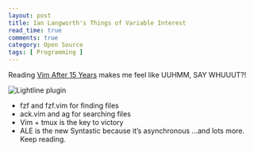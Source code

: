 ```yaml
---
layout: post
title: Ian Langworth's Things of Variable Interest
read_time: true  
comments: true
category: Open Source
tags: [ Programming ]
---
```


Reading [Vim After 15 Years](https://statico.github.io/) makes me feel like UUHMM, SAY WHUUUT?!

![Lightline plugin](https://statico.github.io/images/vim/vim3-ale.png)

* fzf and fzf.vim for finding files
* ack.vim and ag for searching files
* Vim + tmux is the key to victory
* ALE is the new Syntastic because it’s asynchronous
…and lots more. Keep reading.
